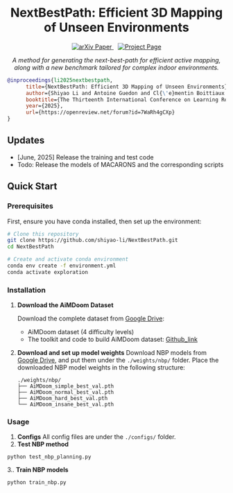 <div align="center">
<h1>NextBestPath: Efficient 3D Mapping of Unseen Environments
</h1>

<a href="https://arxiv.org/pdf/2502.05378" style="margin-right: 10px;">
    <img src="https://img.shields.io/badge/arXiv-Paper-b31b1b?logo=arxiv&logoColor=white" alt="arXiv Paper">
  </a>
<a href="https://shiyao-li.github.io/nbp/"><img src="https://img.shields.io/badge/Project_Page-green" alt="Project Page"></a>



*A method for generating the next-best-path for efficient active mapping, along with a new benchmark tailored for complex indoor environments.*

</div>

```bibtex
@inproceedings{li2025nextbestpath,
      title={NextBestPath: Efficient 3D Mapping of Unseen Environments},
      author={Shiyao Li and Antoine Guedon and Cl{\'e}mentin Boittiaux and Shizhe Chen and Vincent Lepetit},
      booktitle={The Thirteenth International Conference on Learning Representations},
      year={2025},
      url={https://openreview.net/forum?id=7WaRh4gCXp}
}
```

## Updates
- [June, 2025] Release the training and test code
- Todo: Release the models of MACARONS and the corresponding scripts

## Quick Start

### Prerequisites

First, ensure you have conda installed, then set up the environment:

```bash
# Clone this repository
git clone https://github.com/shiyao-li/NextBestPath.git
cd NextBestPath

# Create and activate conda environment
conda env create -f environment.yml
conda activate exploration
```

### Installation

1. **Download the AiMDoom Dataset**
   
   Download the complete dataset from [Google Drive](https://drive.google.com/drive/folders/1fwhCrxmrJnpdK-egawoX2OYHUxnxAwr-):
   - AiMDoom dataset (4 difficulty levels)
   - The toolkit and code to build AiMDoom dataset: [Github_link](https://github.com/shiyao-li/AiMDoom)

2. **Download and set up model weights**
   Download NBP models from [Google Drive](https://drive.google.com/drive/folders/1jAEKrznbbZ5bwu39y0ah4pszMlTuVAfH?usp=sharing), and put them under the `./weights/nbp/` folder.
   Place the downloaded NBP model weights in the following structure:
   ```
   ./weights/nbp/
   ├── AiMDoom_simple_best_val.pth   
   ├── AiMDoom_normal_best_val.pth   
   ├── AiMDoom_hard_best_val.pth   
   └── AiMDoom_insane_best_val.pth 
   ```

### Usage

1. **Configs**
All config files are under the `./configs/` folder.
2. **Test NBP method**
```
python test_nbp_planning.py
```
3.. **Train NBP models**
```
python train_nbp.py
```
<!-- 
## Usage

### Configuration

Before running the navigation system, modify the configuration file `test_via_navi_model.json` to match your setup:

```json
{
  "dataset_path": "/path/to/aimdoom/dataset",
  "model_weights": "./weights/navi/doom1_weights.pth",
  "difficulty_level": "simple",
  "num_camera_poses": 101,
  "use_perfect_depth": true
}
```

### Running Navigation Planning

Execute the main navigation planning script:

```bash
python test_navi_planning_2d.py
```

### Example Usage

```python
import torch
from navigation.navi_planner import NavigationPlanner
from utils.config_loader import load_config

# Load configuration
config = load_config("test_via_navi_model.json")

# Initialize navigation planner
planner = NavigationPlanner(config)

# Load model weights (example for simple difficulty)
planner.load_weights("./weights/navi/doom1_weights.pth")

# Run navigation planning
results = planner.plan_navigation(
    scene_data=your_scene_data,
    num_poses=101
)
``` -->

<!-- 
## Acknowledgments

This work builds upon several excellent projects:

- [MACARONS](https://github.com/Anttwo/MACARONS) - For the foundational depth estimation framework
- AiMDoom Dataset - For providing comprehensive navigation evaluation scenarios -->

